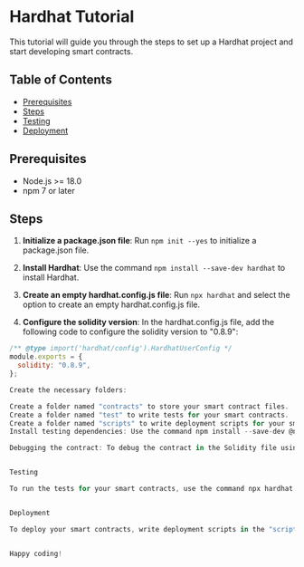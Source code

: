 # Hardhat Tutorial

This tutorial will guide you through the steps to set up a Hardhat project and start developing smart contracts.

## Table of Contents

- [Prerequisites](#prerequisites)
- [Steps](#steps)
- [Testing](#testing)
- [Deployment](#deployment)

## Prerequisites

- Node.js >= 18.0
- npm 7 or later

## Steps

1. **Initialize a package.json file**: Run `npm init --yes` to initialize a package.json file.

2. **Install Hardhat**: Use the command `npm install --save-dev hardhat` to install Hardhat.

3. **Create an empty hardhat.config.js file**: Run `npx hardhat` and select the option to create an empty hardhat.config.js file.

4. **Configure the solidity version**: In the hardhat.config.js file, add the following code to configure the solidity version to "0.8.9":

```javascript
/** @type import('hardhat/config').HardhatUserConfig */
module.exports = {
  solidity: "0.8.9",
};

Create the necessary folders:

Create a folder named "contracts" to store your smart contract files.
Create a folder named "test" to write tests for your smart contracts.
Create a folder named "scripts" to write deployment scripts for your smart contracts.
Install testing dependencies: Use the command npm install --save-dev @nomiclabs/hardhat-ethers ethers @nomiclabs/hardhat-waffle ethereum-waffle chai to install the necessary testing dependencies.

Debugging the contract: To debug the contract in the Solidity file using JavaScript, import "hardhat/console.sol" in your contract file.


Testing

To run the tests for your smart contracts, use the command npx hardhat test.


Deployment

To deploy your smart contracts, write deployment scripts in the "scripts" folder and use the command npx hardhat run scripts/deploy.js.


Happy coding!

